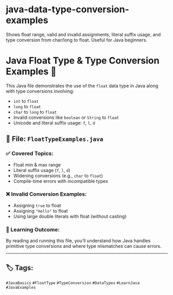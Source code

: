 # java-data-type-conversion-examples
Shows float range, valid and invalid assignments, literal suffix usage, and type conversion from char/long to float. Useful for Java beginners.
# Java Float Type & Type Conversion Examples 🚀

This Java file demonstrates the use of the `float` data type in Java along with type conversions involving:

- `int` to `float`
- `long` to `float`
- `char` to `long` to `float`
- Invalid conversions like `boolean` or `String` to `float`
- Unicode and literal suffix usage: `f`, `l`, `d`

## 📂 File: `FloatTypeExamples.java`

### ✅ Covered Topics:
- Float min & max range
- Literal suffix usage (`f`, `l`, `d`)
- Widening conversions (e.g., `char` to `float`)
- Compile-time errors with incompatible types

### ❌ Invalid Conversion Examples:
- Assigning `true` to float
- Assigning `"Hello"` to float
- Using large double literals with float (without casting)

### 🧠 Learning Outcome:
By reading and running this file, you’ll understand how Java handles primitive type conversions and where type mismatches can cause errors.

---

## 🏷️ Tags:
`#JavaBasics` `#FloatType` `#TypeConversion` `#DataTypes` `#LearnJava` `#JavaExamples`
